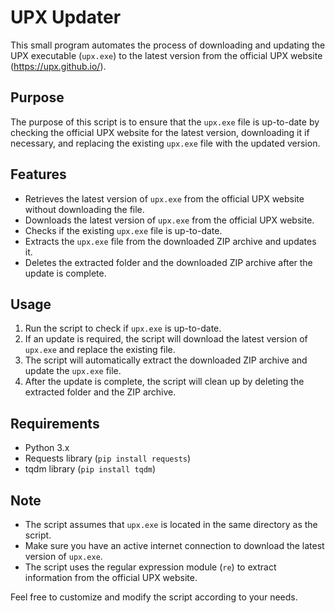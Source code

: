 # UPX Updater

This small program automates the process of downloading and updating the UPX executable (`upx.exe`) to the latest version from the official UPX website (https://upx.github.io/).

## Purpose

The purpose of this script is to ensure that the `upx.exe` file is up-to-date by checking the official UPX website for the latest version, downloading it if necessary, and replacing the existing `upx.exe` file with the updated version.

## Features

- Retrieves the latest version of `upx.exe` from the official UPX website without downloading the file.
- Downloads the latest version of `upx.exe` from the official UPX website.
- Checks if the existing `upx.exe` file is up-to-date.
- Extracts the `upx.exe` file from the downloaded ZIP archive and updates it.
- Deletes the extracted folder and the downloaded ZIP archive after the update is complete.

## Usage

1. Run the script to check if `upx.exe` is up-to-date.
2. If an update is required, the script will download the latest version of `upx.exe` and replace the existing file.
3. The script will automatically extract the downloaded ZIP archive and update the `upx.exe` file.
4. After the update is complete, the script will clean up by deleting the extracted folder and the ZIP archive.

## Requirements

- Python 3.x
- Requests library (`pip install requests`)
- tqdm library (`pip install tqdm`)

## Note

- The script assumes that `upx.exe` is located in the same directory as the script.
- Make sure you have an active internet connection to download the latest version of `upx.exe`.
- The script uses the regular expression module (`re`) to extract information from the official UPX website.

Feel free to customize and modify the script according to your needs.

